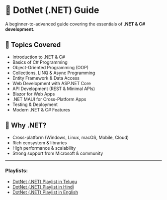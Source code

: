 # 📘 DotNet (.NET) Guide

A beginner-to-advanced guide covering the essentials of **.NET & C# development**.

## 📖 Topics Covered
- Introduction to .NET & C#
- Basics of C# Programming
- Object-Oriented Programming (OOP)
- Collections, LINQ & Async Programming
- Entity Framework & Data Access
- Web Development with ASP.NET Core
- API Development (REST & Minimal APIs)
- Blazor for Web Apps
- .NET MAUI for Cross-Platform Apps
- Testing & Deployment
- Modern .NET & C# Features

## 🚀 Why .NET?
- Cross-platform (Windows, Linux, macOS, Mobile, Cloud)
- Rich ecosystem & libraries
- High performance & scalability
- Strong support from Microsoft & community

---

### Playlists:

- [DotNet (.NET) Playlist in Telugu](https://www.youtube.com/playlist?list=PL2UfVCyiPs-0_tJYs_0jG3WgNoF5LoxG_)
- [DotNet (.NET) Playlist in Hindi](https://www.youtube.com/playlist?list=PLDSXZnDE8NYWFIZWIZ1H_qZLoSfDiNRxE)
- [DotNet (.NET) Playlist in English](https://www.youtube.com/playlist?list=PLVlQHNRLflP-jc5Fbhfdhzv52AWYq836j)


